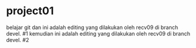 # project01
belajar git
dan ini adalah editing yang dilakukan oleh recv09 di branch devel. #1
kemudian ini adalah editing yang dilakukan oleh recv09 di branch devel. #2
